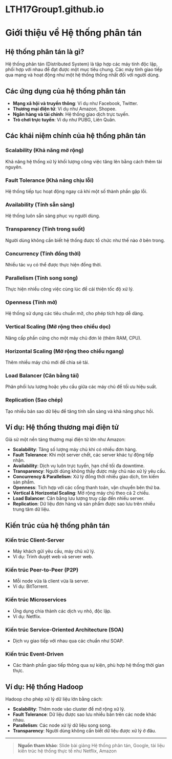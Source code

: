 # LTH17Group1.github.io
# Giới thiệu về Hệ thống phân tán

## Hệ thống phân tán là gì?

Hệ thống phân tán (Distributed System) là tập hợp các máy tính độc lập, phối hợp với nhau để đạt được một mục tiêu chung. Các máy tính giao tiếp qua mạng và hoạt động như một hệ thống thống nhất đối với người dùng.

## Các ứng dụng của hệ thống phân tán

- **Mạng xã hội và truyền thông**: Ví dụ như Facebook, Twitter.
- **Thương mại điện tử**: Ví dụ như Amazon, Shopee.
- **Ngân hàng và tài chính**: Hệ thống giao dịch trực tuyến.
- **Trò chơi trực tuyến**: Ví dụ như PUBG, Liên Quân.

## Các khái niệm chính của hệ thống phân tán

### Scalability (Khả năng mở rộng)
Khả năng hệ thống xử lý khối lượng công việc tăng lên bằng cách thêm tài nguyên.

### Fault Tolerance (Khả năng chịu lỗi)
Hệ thống tiếp tục hoạt động ngay cả khi một số thành phần gặp lỗi.

### Availability (Tính sẵn sàng)
Hệ thống luôn sẵn sàng phục vụ người dùng.

### Transparency (Tính trong suốt)
Người dùng không cần biết hệ thống được tổ chức như thế nào ở bên trong.

### Concurrency (Tính đồng thời)
Nhiều tác vụ có thể được thực hiện đồng thời.

### Parallelism (Tính song song)
Thực hiện nhiều công việc cùng lúc để cải thiện tốc độ xử lý.

### Openness (Tính mở)
Hệ thống sử dụng các tiêu chuẩn mở, cho phép tích hợp dễ dàng.

### Vertical Scaling (Mở rộng theo chiều dọc)
Nâng cấp phần cứng cho một máy chủ đơn lẻ (thêm RAM, CPU).

### Horizontal Scaling (Mở rộng theo chiều ngang)
Thêm nhiều máy chủ mới để chia sẻ tải.

### Load Balancer (Cân bằng tải)
Phân phối lưu lượng hoặc yêu cầu giữa các máy chủ để tối ưu hiệu suất.

### Replication (Sao chép)
Tạo nhiều bản sao dữ liệu để tăng tính sẵn sàng và khả năng phục hồi.

## Ví dụ: Hệ thống thương mại điện tử

Giả sử một nền tảng thương mại điện tử lớn như Amazon:

- **Scalability**: Tăng số lượng máy chủ khi có nhiều đơn hàng.
- **Fault Tolerance**: Khi một server chết, các server khác tự động tiếp nhận.
- **Availability**: Dịch vụ luôn trực tuyến, hạn chế tối đa downtime.
- **Transparency**: Người dùng không thấy được máy chủ nào xử lý yêu cầu.
- **Concurrency & Parallelism**: Xử lý đồng thời nhiều giao dịch, tìm kiếm sản phẩm.
- **Openness**: Tích hợp với các cổng thanh toán, vận chuyển bên thứ ba.
- **Vertical & Horizontal Scaling**: Mở rộng máy chủ theo cả 2 chiều.
- **Load Balancer**: Cân bằng lưu lượng truy cập đến nhiều server.
- **Replication**: Dữ liệu đơn hàng và sản phẩm được sao lưu trên nhiều trung tâm dữ liệu.

## Kiến trúc của hệ thống phân tán

### Kiến trúc Client-Server
- Máy khách gửi yêu cầu, máy chủ xử lý.
- Ví dụ: Trình duyệt web và server web.

### Kiến trúc Peer-to-Peer (P2P)
- Mỗi node vừa là client vừa là server.
- Ví dụ: BitTorrent.

### Kiến trúc Microservices
- Ứng dụng chia thành các dịch vụ nhỏ, độc lập.
- Ví dụ: Netflix.

### Kiến trúc Service-Oriented Architecture (SOA)
- Dịch vụ giao tiếp với nhau qua các chuẩn như SOAP.

### Kiến trúc Event-Driven
- Các thành phần giao tiếp thông qua sự kiện, phù hợp hệ thống thời gian thực.

## Ví dụ: Hệ thống Hadoop

Hadoop cho phép xử lý dữ liệu lớn bằng cách:

- **Scalability**: Thêm node vào cluster để mở rộng xử lý.
- **Fault Tolerance**: Dữ liệu được sao lưu nhiều bản trên các node khác nhau.
- **Parallelism**: Các node xử lý dữ liệu song song.
- **Transparency**: Người dùng không cần biết dữ liệu được xử lý ở đâu.

---

> **Nguồn tham khảo**: Slide bài giảng Hệ thống phân tán, Google, tài liệu kiến trúc hệ thống thực tế như Netflix, Amazon

